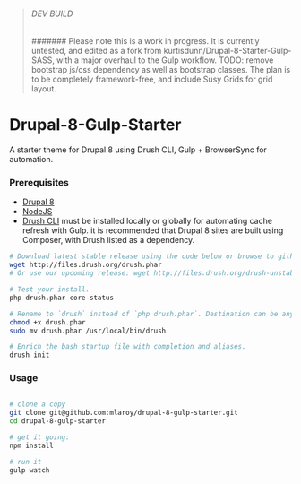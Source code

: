 > ######  DEV BUILD
> #######  Please note this is a work in progress. It is currently untested, and edited as a fork from kurtisdunn/Drupal-8-Starter-Gulp-SASS, with a major overhaul to the Gulp workflow.
> TODO: remove bootstrap js/css dependency as well as bootstrap classes. The plan is to be completely framework-free, and include Susy Grids for grid layout.

# Drupal-8-Gulp-Starter
A starter theme for Drupal 8 using Drush CLI, Gulp + BrowserSync for automation.


### Prerequisites

- [Drupal 8](https://www.drupal.org/drupal-8.0.2-release-notes)
- [NodeJS](https://nodejs.org/en/download/)
- [Drush CLI](http://docs.drush.org/en/master/install/) must be installed locally or globally for automating cache refresh with Gulp. it is recommended that Drupal 8 sites are built using Composer, with Drush listed as a dependency.

```sh
# Download latest stable release using the code below or browse to github.com/drush-ops/drush/releases.
wget http://files.drush.org/drush.phar
# Or use our upcoming release: wget http://files.drush.org/drush-unstable.phar

# Test your install.
php drush.phar core-status

# Rename to `drush` instead of `php drush.phar`. Destination can be anywhere on $PATH.
chmod +x drush.phar
sudo mv drush.phar /usr/local/bin/drush

# Enrich the bash startup file with completion and aliases.
drush init

```

### Usage

```sh

# clone a copy
git clone git@github.com:mlaroy/drupal-8-gulp-starter.git
cd drupal-8-gulp-starter

# get it going:
npm install

# run it
gulp watch

```
